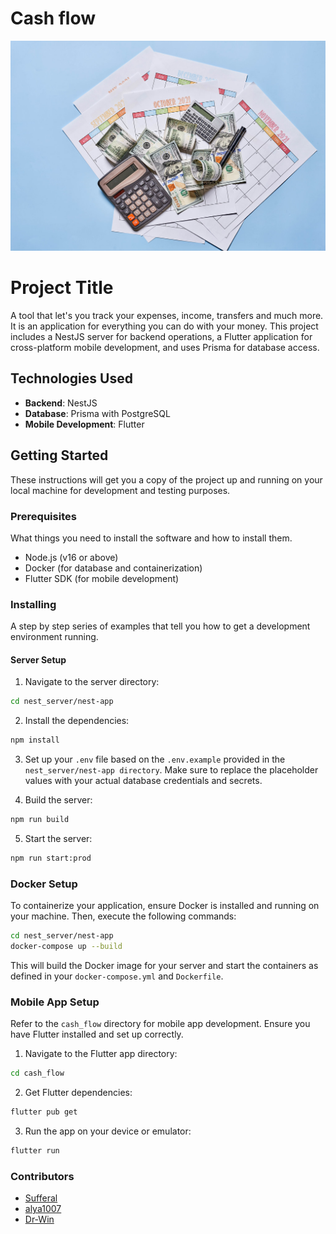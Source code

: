 # Cash flow

![money](./cash_flow/screenshots/background.jpg)

# Project Title

A tool that let's you track your expenses, income, transfers and much more. It is an application for everything you can do with your money. This project includes a NestJS server for backend operations, a Flutter application for cross-platform mobile development, and uses Prisma for database access.

## Technologies Used

- **Backend**: NestJS
- **Database**: Prisma with PostgreSQL
- **Mobile Development**: Flutter

## Getting Started

These instructions will get you a copy of the project up and running on your local machine for development and testing purposes.

### Prerequisites

What things you need to install the software and how to install them.

- Node.js (v16 or above)
- Docker (for database and containerization)
- Flutter SDK (for mobile development)

### Installing

A step by step series of examples that tell you how to get a development environment running.

#### Server Setup

1. Navigate to the server directory:

```sh
cd nest_server/nest-app
```
2. Install the dependencies:
```sh
npm install
```
3. Set up your `.env` file based on the `.env.example` provided in the `nest_server/nest-app directory`. Make sure to replace the placeholder values with your actual database credentials and secrets.

4. Build the server:
```sh
npm run build
```
5. Start the server:
```sh
npm run start:prod
```

### Docker Setup
To containerize your application, ensure Docker is installed and running on your machine. Then, execute the following commands:
```sh
cd nest_server/nest-app
docker-compose up --build
```

This will build the Docker image for your server and start the containers as defined in your `docker-compose.yml` and `Dockerfile`.

### Mobile App Setup
Refer to the `cash_flow` directory for mobile app development. Ensure you have Flutter installed and set up correctly.

1. Navigate to the Flutter app directory:
```sh
cd cash_flow
```
2. Get Flutter dependencies:
```sh
flutter pub get
```
3. Run the app on your device or emulator:
```sh
flutter run
```

### Contributors
- [Sufferal](https://github.com/Sufferal)
- [alya1007](https://github.com/alya1007)
- [Dr-Win](https://github.com/Dr-Win)
